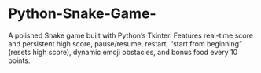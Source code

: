 # Python-Snake-Game-
A polished Snake game built with Python’s Tkinter. Features real-time score and persistent high score, pause/resume, restart, “start from beginning” (resets high score), dynamic emoji obstacles, and bonus food every 10 points. 
